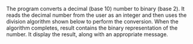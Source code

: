 The program converts a decimal (base 10) number to binary (base 2). It reads the
decimal number from the user as an integer and then uses the division algorithm shown
below to perform the conversion. When the algorithm completes, result contains the
binary representation of the number. It display the result, along with an appropriate
message.
